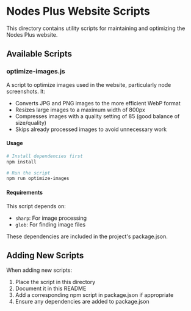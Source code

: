# Nodes Plus Website Scripts

This directory contains utility scripts for maintaining and optimizing the Nodes Plus website.

## Available Scripts

### optimize-images.js

A script to optimize images used in the website, particularly node screenshots. It:

- Converts JPG and PNG images to the more efficient WebP format
- Resizes large images to a maximum width of 800px
- Compresses images with a quality setting of 85 (good balance of size/quality)
- Skips already processed images to avoid unnecessary work

#### Usage

```bash
# Install dependencies first
npm install

# Run the script
npm run optimize-images
```

#### Requirements

This script depends on:
- `sharp`: For image processing
- `glob`: For finding image files

These dependencies are included in the project's package.json.

## Adding New Scripts

When adding new scripts:
1. Place the script in this directory
2. Document it in this README
3. Add a corresponding npm script in package.json if appropriate
4. Ensure any dependencies are added to package.json 